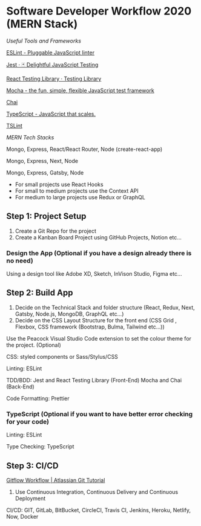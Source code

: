 # Software Developer Workflow 2020 (MERN Stack)
*Useful Tools and Frameworks*

[ESLint - Pluggable JavaScript linter](https://eslint.org/)

[Jest · 🃏 Delightful JavaScript Testing](https://jestjs.io/) 

[React Testing Library · Testing Library](https://testing-library.com/docs/react-testing-library/intro)

[Mocha - the fun, simple, flexible JavaScript test framework](https://mochajs.org/)

[Chai](https://www.chaijs.com/)

[TypeScript - JavaScript that scales.](https://www.typescriptlang.org/)

[TSLint](https://palantir.github.io/tslint/)

*MERN Tech Stacks*

Mongo, Express, React/React Router, Node (create-react-app)

Mongo, Express, Next, Node

Mongo, Express, Gatsby, Node

* For small projects use React Hooks
* For small to medium projects use the Context API
* For medium to large projects use Redux or GraphQL

## Step 1: Project Setup
1. Create a Git Repo for the project
2. Create a Kanban Board Project using GitHub Projects, Notion etc...

### Design the App (Optional if you have a design already there is no need)
Using a design tool like Adobe XD, Sketch, InVison Studio, Figma etc...

## Step 2: Build App
1. Decide on the Technical Stack and folder structure (React, Redux, Next, Gatsby, Node.js, MongoDB, GraphQL etc...)
2. Decide on the CSS Layout Structure for the front end (CSS Grid , Flexbox, CSS framework (Bootstrap, Bulma, Tailwind etc...))

Use the Peacock Visual Studio Code extension to set the colour theme for the project. (Optional)

CSS: styled components or Sass/Stylus/CSS

Linting: ESLint

TDD/BDD: Jest and React Testing Library (Front-End) Mocha and Chai (Back-End) 

Code Formatting: Prettier

### TypeScript (Optional if you want to have better error checking for your code)
Linting: ESLint

Type Checking: TypeScript

## Step 3: CI/CD
[Gitflow Workflow | Atlassian Git Tutorial](https://www.atlassian.com/git/tutorials/comparing-workflows/gitflow-workflow)

1. Use Continuous Integration, Continuous Delivery and Continuous Deployment

CI/CD: GIT, GitLab, BitBucket, CircleCI, Travis CI, Jenkins, Heroku, Netlify, Now, Docker